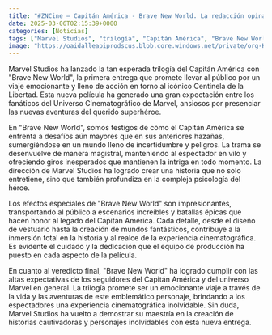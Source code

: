 ```yaml
---
title: "#ZNCine – Capitán América - Brave New World. La redacción opina"
date: 2025-03-06T02:15:39+0000
categories: [Noticias]
tags: ["Marvel Studios", "trilogía", "Capitán América", "Brave New World", "Universo Cinematográfico de Marvel", "superhéroe", "efectos especiales."]
image: "https://oaidalleapiprodscus.blob.core.windows.net/private/org-HKmKxpuNw3Y88lm4EBrIPq0n/user-ZwiCXOggLL8ZNNKE2g7rXFmV/img-xK5kP1UTFuBqwVC8558sy3RW.png?st=2025-03-06T01%3A15%3A39Z&se=2025-03-06T03%3A15%3A39Z&sp=r&sv=2024-08-04&sr=b&rscd=inline&rsct=image/png&skoid=d505667d-d6c1-4a0a-bac7-5c84a87759f8&sktid=a48cca56-e6da-484e-a814-9c849652bcb3&skt=2025-03-06T02%3A14%3A57Z&ske=2025-03-07T02%3A14%3A57Z&sks=b&skv=2024-08-04&sig=8e63nyK4AaqP9BB/orb76hqn94PQ%2BYeHm3arUfv3yGI%3D"
---
```


Marvel Studios ha lanzado la tan esperada trilogía del Capitán América con "Brave New World", la primera entrega que promete llevar al público por un viaje emocionante y lleno de acción en torno al icónico Centinela de la Libertad. Esta nueva película ha generado una gran expectación entre los fanáticos del Universo Cinematográfico de Marvel, ansiosos por presenciar las nuevas aventuras del querido superhéroe.

En "Brave New World", somos testigos de cómo el Capitán América se enfrenta a desafíos aún mayores que en sus anteriores hazañas, sumergiéndose en un mundo lleno de incertidumbre y peligros. La trama se desenvuelve de manera magistral, manteniendo al espectador en vilo y ofreciendo giros inesperados que mantienen la intriga en todo momento. La dirección de Marvel Studios ha logrado crear una historia que no solo entretiene, sino que también profundiza en la compleja psicología del héroe.

Los efectos especiales de "Brave New World" son impresionantes, transportando al público a escenarios increíbles y batallas épicas que hacen honor al legado del Capitán América. Cada detalle, desde el diseño de vestuario hasta la creación de mundos fantásticos, contribuye a la inmersión total en la historia y al realce de la experiencia cinematográfica. Es evidente el cuidado y la dedicación que el equipo de producción ha puesto en cada aspecto de la película.

En cuanto al veredicto final, "Brave New World" ha logrado cumplir con las altas expectativas de los seguidores del Capitán América y del universo Marvel en general. La trilogía promete ser un emocionante viaje a través de la vida y las aventuras de este emblemático personaje, brindando a los espectadores una experiencia cinematográfica inolvidable. Sin duda, Marvel Studios ha vuelto a demostrar su maestría en la creación de historias cautivadoras y personajes inolvidables con esta nueva entrega.
    
